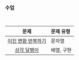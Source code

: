 ### 수업
<br />

|문제|문제 유형|
|:--:|:-------|
|[이진 변환 반복하기](https://programmers.co.kr/learn/courses/30/lessons/70129)|문자열|
|[삼각 달팽이](https://programmers.co.kr/learn/courses/30/lessons/68645)|배열, 구현|
